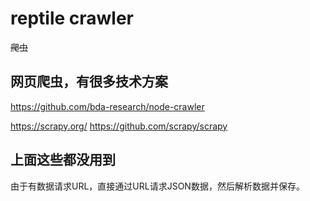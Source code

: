 # reptile crawler

~~爬虫~~

## 网页爬虫，有很多技术方案

https://github.com/bda-research/node-crawler

https://scrapy.org/
https://github.com/scrapy/scrapy

## 上面这些都没用到

由于有数据请求URL，直接通过URL请求JSON数据，然后解析数据并保存。